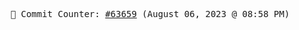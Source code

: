 <p align="center">
    <samp>
        📮 Commit Counter: <a href="https://github.com/Javascript-void0/Javascript-void0/commits/main">#63659</a> (August 06, 2023 @ 08:58 PM)
    </samp>
</p>